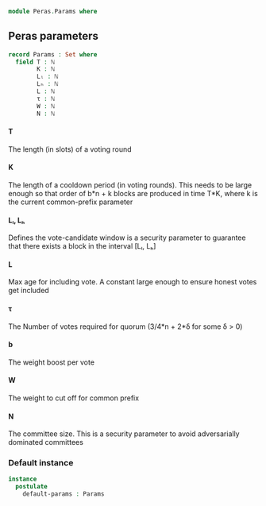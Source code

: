 ```agda
module Peras.Params where
```
<!--
```agda
open import Data.Nat using (ℕ)
```
-->
## Peras parameters
```agda
record Params : Set where
  field T : ℕ
        K : ℕ 
        Lₗ : ℕ
        Lₕ : ℕ
        L : ℕ
        τ : ℕ
        W : ℕ
        N : ℕ
```
#### T
The length (in slots) of a voting round

#### K
The length of a cooldown period (in voting rounds). This needs to be large enough so that order of b\*n + k blocks are produced in time T\*K, where k is the current common-prefix parameter

#### Lₗ, Lₕ 
Defines the vote-candidate window is a security parameter to guarantee that there exists a block in the interval [Lₗ, Lₕ]

#### L
Max age for including vote. A constant large enough to ensure honest votes get included

#### τ
The Number of votes required for quorum (3/4\*n + 2\*δ for some δ > 0)

#### b
The weight boost per vote

#### W
The weight to cut off for common prefix

#### N
The committee size. This is a security parameter to avoid adversarially dominated committees

### Default instance

```agda
instance
  postulate
    default-params : Params
```
